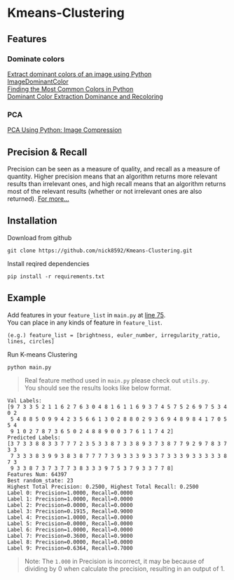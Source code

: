 # Kmeans-Clustering

## Features
### Dominate colors
[Extract dominant colors of an image using Python](https://www.geeksforgeeks.org/extract-dominant-colors-of-an-image-using-python/)   
[ImageDominantColor](https://pypi.org/project/imagedominantcolor/)   
[Finding the Most Common Colors in Python](https://towardsdatascience.com/finding-most-common-colors-in-python-47ea0767a06a)   
[Dominant Color Extraction Dominance and Recoloring](https://github.com/srijannnd/Dominant-Color-Extraction-Dominance-and-Recoloring.git)

### PCA
[PCA Using Python: Image Compression](https://scicoding.com/pca-using-python-image-compression/)

## Precision & Recall

Precision can be seen as a measure of quality, and recall as a measure of quantity. Higher precision means that an algorithm returns more relevant results than irrelevant ones, and high recall means that an algorithm returns most of the relevant results (whether or not irrelevant ones are also returned). [For more...](https://en.wikipedia.org/wiki/Precision_and_recall)   

## Installation
Download from github
```
git clone https://github.com/nick8592/Kmeans-Clustering.git
```
Install reqired dependencies
```
pip install -r requirements.txt
```

## Example
Add features in your `feature_list` in `main.py` at [line 75](https://github.com/nick8592/Kmeans-Clustering/blob/b89ec7397fdb9654cd41f3f98c44e4baa10a77c2/main.py#L75).   
You can place in any kinds of feature in `feature_list`.     
```
(e.g.) feature_list = [brightness, euler_number, irregularity_ratio, lines, circles]
```
Run K-means Clustering
```
python main.py
```
> Real feature method used in `main.py` please check out `utils.py`.   
You should see the results looks like below format.   
```
Val Labels: 
[9 7 3 3 5 2 1 1 6 2 7 6 3 0 4 8 1 6 1 1 6 9 3 7 4 5 7 5 2 6 9 7 5 3 4 0 2
 5 4 8 8 5 0 9 9 4 2 3 5 6 6 1 3 0 2 8 8 0 2 9 3 6 9 4 8 9 8 4 1 7 0 5 5 4
 9 1 0 2 7 8 7 3 6 5 0 2 4 8 8 9 0 0 3 7 6 1 1 7 4 2]
Predicted Labels: 
[3 7 3 3 8 8 3 3 7 7 7 2 3 5 3 3 8 7 3 3 8 9 3 7 3 8 7 7 9 2 9 7 8 3 7 3 3
 7 3 3 3 8 3 9 9 3 8 3 8 7 7 7 7 3 9 3 3 3 9 3 3 7 3 3 3 9 3 3 3 3 3 8 7 3
 9 3 3 8 7 3 7 3 7 7 3 8 3 3 3 9 7 5 3 7 9 3 3 7 7 8]
Features Num: 64397
Best random_state: 23
Highest Total Precision: 0.2500, Highest Total Recall: 0.2500
Label 0: Precision=1.0000, Recall=0.0000
Label 1: Precision=1.0000, Recall=0.0000
Label 2: Precision=0.0000, Recall=0.0000
Label 3: Precision=0.1915, Recall=0.9000
Label 4: Precision=1.0000, Recall=0.0000
Label 5: Precision=0.0000, Recall=0.0000
Label 6: Precision=1.0000, Recall=0.0000
Label 7: Precision=0.3600, Recall=0.9000
Label 8: Precision=0.0000, Recall=0.0000
Label 9: Precision=0.6364, Recall=0.7000
```
> Note: The `1.000` in Precision is incorrect, it may be because of dividing by 0 when calculate the precision, resulting in an output of 1.   